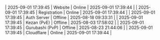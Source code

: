 | 2025-09-01 17:39:45 | Website | Online | 2025-09-01 17:39:44 |
| 2025-09-01 17:39:45 | Registration | Online | 2025-09-01 17:39:44 |
| 2025-09-01 17:39:45 | Auth Server | Offline | 2025-08-18 09:33:31 |
| 2025-09-01 17:39:45 | Kezan (PvE) | Offline | 2025-08-03 17:58:02 |
| 2025-09-01 17:39:45 | Gurubashi (PvP) | Offline | 2025-08-23 21:44:06 |
| 2025-09-01 17:39:45 | Cloudflare | Online | 2025-09-01 17:39:44 |
